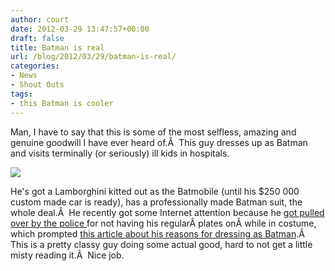 ```yaml
---
author: court
date: 2012-03-29 13:47:57+00:00
draft: false
title: Batman is real
url: /blog/2012/03/29/batman-is-real/
categories:
- News
- Shout Outs
tags:
- this Batman is cooler
---
```


Man, I have to say that this is some of the most selfless, amazing and genuine goodwill I have ever heard of.Â  This guy dresses up as Batman and visits terminally (or seriously) ill kids in hospitals.

[![](http://www.vallentyne.com/blog/wp-content/uploads/2012/03/batman.png)
](http://www.vallentyne.com/blog/wp-content/uploads/2012/03/batman.png)

He's got a Lamborghini kitted out as the Batmobile (until his $250 000 custom made car is ready), has a professionally made Batman suit, the whole deal.Â  He recently got some Internet attention because he [got pulled over by the police ](http://www.washingtonpost.com/blogs/the-buzz/post/batman-pulled-over-in-silver-spring/2012/03/23/gIQAzjmPWS_blog.html)for not having his regularÂ plates onÂ while in costume, which prompted [this article about his reasons for dressing as Batman](http://www.washingtonpost.com/blogs/rosenwald-md/post/who-is-the-route-29-batman-this-guy/2012/03/28/gIQA8nPjgS_blog.html).Â  This is a pretty classy guy doing some actual good, hard to not get a little misty reading it.Â  Nice job.


